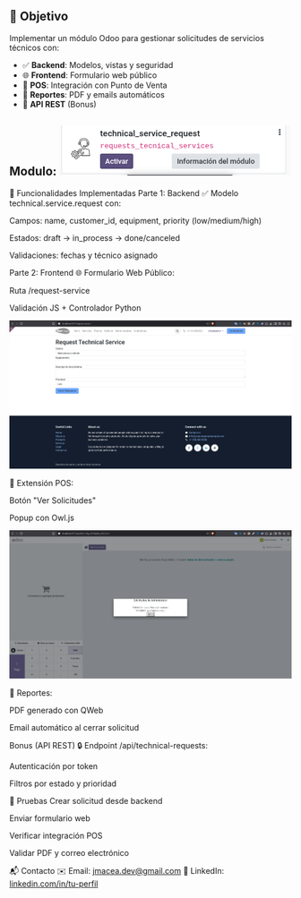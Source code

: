 ## 📌 Objetivo
Implementar un módulo Odoo para gestionar solicitudes de servicios técnicos con:
- ✅ **Backend**: Modelos, vistas y seguridad  
- 🌐 **Frontend**: Formulario web público  
- 🛒 **POS**: Integración con Punto de Venta  
- 📄 **Reportes**: PDF y emails automáticos  
- 🔄 **API REST** (Bonus)

Modulo:
![alt text](image.png)
---

🚀 Funcionalidades Implementadas
Parte 1: Backend
✅ Modelo technical.service.request con:

Campos: name, customer_id, equipment, priority (low/medium/high)

Estados: draft → in_process → done/canceled

Validaciones: fechas y técnico asignado

Parte 2: Frontend
🌐 Formulario Web Público:

Ruta /request-service

Validación JS + Controlador Python


![alt text](image-1.png)

🛒 Extensión POS:

Botón "Ver Solicitudes"

Popup con Owl.js

![alt text](image-2.png)

📄 Reportes:

PDF generado con QWeb

Email automático al cerrar solicitud

Bonus (API REST)
🔒 Endpoint /api/technical-requests:

Autenticación por token

Filtros por estado y prioridad

🧪 Pruebas
Crear solicitud desde backend

Enviar formulario web

Verificar integración POS

Validar PDF y correo electrónico

📬 Contacto
✉️ Email: jmacea.dev@gmail.com
🔗 LinkedIn: [linkedin.com/in/tu-perfil](https://www.linkedin.com/in/jeison-macea-81345b224/)

